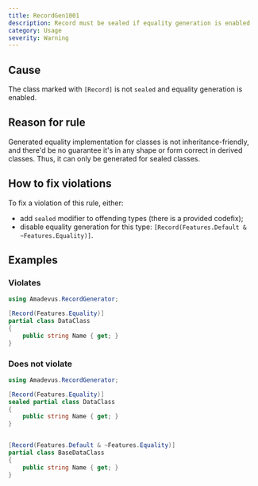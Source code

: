 ```yaml
---
title: RecordGen1001
description: Record must be sealed if equality generation is enabled
category: Usage
severity: Warning
---
```


## Cause

The class marked with `[Record]` is not `sealed` and equality generation is enabled.

## Reason for rule

Generated equality implementation for classes is not inheritance-friendly,
and there'd be no guarantee it's in any shape or form correct in derived classes.
Thus, it can only be generated for sealed classes.

## How to fix violations

To fix a violation of this rule, either:
* add `sealed` modifier to offending types (there is a provided codefix);
* disable equality generation for this type: `[Record(Features.Default & ~Features.Equality)]`.

## Examples

### Violates

```csharp
using Amadevus.RecordGenerator;

[Record(Features.Equality)]
partial class DataClass
{
    public string Name { get; }
}
```

### Does not violate

```csharp
using Amadevus.RecordGenerator;

[Record(Features.Equality)]
sealed partial class DataClass
{
    public string Name { get; }
}


[Record(Features.Default & ~Features.Equality)]
partial class BaseDataClass
{
    public string Name { get; }
}
```
